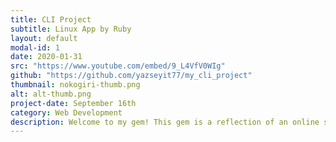 ```yaml
---
title: CLI Project
subtitle: Linux App by Ruby
layout: default
modal-id: 1
date: 2020-01-31
src: "https://www.youtube.com/embed/9_L4VfV0WIg"
github: "https://github.com/yazseyit77/my_cli_project"
thumbnail: nokogiri-thumb.png
alt: alt-thumb.png
project-date: September 16th
category: Web Development
description: Welcome to my gem! This gem is a reflection of an online shopping application. I have a short list of products that I display for sale. The list of products are scraped from an actual sales website.
---
```

